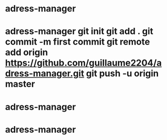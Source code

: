 # adress-manager
# adress-manager git init git add . git commit -m first commit git remote add origin https://github.com/guillaume2204/adress-manager.git git push -u origin master
# adress-manager
# adress-manager
